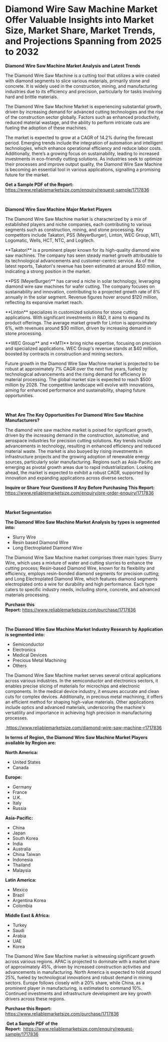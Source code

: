 <p><h1>Diamond Wire Saw Machine Market Offer Valuable Insights into Market Size, Market Share, Market Trends, and Projections Spanning from 2025 to 2032</h1></p><p><strong>Diamond Wire Saw Machine Market Analysis and Latest Trends</strong></p>
<p><p>The Diamond Wire Saw Machine is a cutting tool that utilizes a wire coated with diamond segments to slice various materials, primarily stone and concrete. It is widely used in the construction, mining, and manufacturing industries due to its efficiency and precision, particularly for tasks involving hard and brittle materials. </p><p>The Diamond Wire Saw Machine Market is experiencing substantial growth, driven by increasing demand for advanced cutting technologies and the rise of the construction sector globally. Factors such as enhanced productivity, reduced material wastage, and the ability to perform intricate cuts are fueling the adoption of these machines. </p><p>The market is expected to grow at a CAGR of 14.2% during the forecast period. Emerging trends include the integration of automation and intelligent technologies, which enhance operational efficiency and reduce labor costs. Additionally, there’s a growing focus on sustainability, leading to increased investments in eco-friendly cutting solutions. As industries seek to optimize their processes and improve output quality, the Diamond Wire Saw Machine is becoming an essential tool in various applications, signalling a promising future for the market.</p></p>
<p><strong>Get a Sample PDF of the Report:&nbsp;</strong> <a href="https://www.reliablemarketsize.com/enquiry/request-sample/1717836?utm_campaign=3270&utm_medium=2&utm_source=Github&utm_content=ia&utm_term=16042025&utm_id=diamond-wire-saw-machine">https://www.reliablemarketsize.com/enquiry/request-sample/1717836</a></p>
<p>&nbsp;</p>
<p><strong>Diamond Wire Saw Machine Major Market Players</strong></p>
<p><p>The Diamond Wire Saw Machine market is characterized by a mix of established players and niche companies, each contributing to various segments such as construction, mining, and stone processing. Key competitors include Takatori, PSS (MeyerBurger), Linton, WEC Group, MTI, Logomatic, Wells, HCT, NTC, and Logitech.</p><p>**Takatori** is a prominent player known for its high-quality diamond wire saw machines. The company has seen steady market growth attributable to its technological advancements and customer-centric service. As of the latest reports, Takatori's revenue has been estimated at around $50 million, indicating a strong position in the market.</p><p>**PSS (MeyerBurger)** has carved a niche in solar technology, leveraging diamond wire saw machines for wafer cutting. The company focuses on sustainability and innovation, contributing to a projected growth rate of 8% annually in the solar segment. Revenue figures hover around $120 million, reflecting its expansive market reach.</p><p>**Linton** specializes in customized solutions for stone cutting applications. With significant investments in R&D, it aims to expand its product offerings. The average market growth for Linton is approximately 6%, with revenues around $30 million, driven by increasing demand in stone processing.</p><p>**WEC Group** and **MTI** bring niche expertise, focusing on precision and specialized applications. WEC Group's revenue stands at $40 million, boosted by contracts in construction and mining sectors.</p><p>Future growth in the Diamond Wire Saw Machine market is projected to be robust at approximately 7% CAGR over the next five years, fueled by technological advancements and the rising demand for efficiency in material processing. The global market size is expected to reach $500 million by 2028. The competitive landscape will evolve with innovations, aiming for enhanced performance and sustainability, shaping future opportunities.</p></p>
<p>&nbsp;</p>
<p><strong>What Are The Key Opportunities For Diamond Wire Saw Machine Manufacturers?</strong></p>
<p><p>The diamond wire saw machine market is poised for significant growth, driven by the increasing demand in the construction, automotive, and aerospace industries for precision cutting solutions. Key trends include advancements in technology, resulting in enhanced efficiency and reduced material waste. The market is also buoyed by rising investments in infrastructure projects and the growing adoption of renewable energy sources, particularly solar manufacturing. Regions such as Asia-Pacific are emerging as pivotal growth areas due to rapid industrialization. Looking ahead, the market is expected to exhibit a robust CAGR, supported by innovation and expanding applications across diverse sectors.</p></p>
<p><strong>Inquire or Share Your Questions If Any Before Purchasing This Report:</strong> <a href="https://www.reliablemarketsize.com/enquiry/pre-order-enquiry/1717836?utm_campaign=3270&utm_medium=2&utm_source=Github&utm_content=ia&utm_term=16042025&utm_id=diamond-wire-saw-machine">https://www.reliablemarketsize.com/enquiry/pre-order-enquiry/1717836</a></p>
<p>&nbsp;</p>
<p><strong>Market Segmentation</strong></p>
<p><strong>The Diamond Wire Saw Machine Market Analysis by types is segmented into:</strong></p>
<p><ul><li>Slurry Wire</li><li>Resin based Diamond Wire</li><li>Long Electroplated Diamond Wire</li></ul></p>
<p><p>The Diamond Wire Saw Machine market comprises three main types: Slurry Wire, which uses a mixture of water and cutting slurries to enhance the cutting process; Resin-based Diamond Wire, known for its flexibility and efficiency, employs resin-bonded diamond segments for precision cutting; and Long Electroplated Diamond Wire, which features diamond segments electroplated onto a wire for durability and high performance. Each type caters to specific industry needs, including stone, concrete, and advanced materials processing.</p></p>
<p><strong>Purchase this Report:&nbsp;</strong><a href="https://www.reliablemarketsize.com/purchase/1717836?utm_campaign=3270&utm_medium=2&utm_source=Github&utm_content=ia&utm_term=16042025&utm_id=diamond-wire-saw-machine">https://www.reliablemarketsize.com/purchase/1717836</a></p>
<p>&nbsp;</p>
<p><strong>The Diamond Wire Saw Machine Market Industry Research by Application is segmented into:</strong></p>
<p><ul><li>Semiconductor</li><li>Electronics</li><li>Medical Devices</li><li>Precious Metal Machining</li><li>Others</li></ul></p>
<p><p>The Diamond Wire Saw Machine market serves several critical applications across various industries. In the semiconductor and electronics sectors, it enables precise slicing of materials for microchips and electronic components. In the medical device industry, it ensures accurate and clean cuts for complex devices. Additionally, in precious metal machining, it offers an efficient method for shaping high-value materials. Other applications include optics and advanced materials, underscoring the machine's versatility and importance in achieving high precision in manufacturing processes.</p></p>
<p><a href="https://www.reliablemarketsize.com/diamond-wire-saw-machine-r1717836?utm_campaign=3270&utm_medium=2&utm_source=Github&utm_content=ia&utm_term=16042025&utm_id=diamond-wire-saw-machine">&nbsp;https://www.reliablemarketsize.com/diamond-wire-saw-machine-r1717836</a></p>
<p><strong>In terms of Region, the Diamond Wire Saw Machine Market Players available by Region are:</strong></p>
<p>
    <p> <strong> North America: </strong>
        <ul>
            <li>United States</li>
            <li>Canada</li>
        </ul>
        </p> 
    <p> <strong> Europe: </strong>
        <ul>
            <li>Germany</li>
            <li>France</li>
            <li>U.K.</li>
            <li>Italy</li>
            <li>Russia</li>
        </ul>
        </p> 
    <p> <strong> Asia-Pacific: </strong>
        <ul>
            <li>China</li>
            <li>Japan</li>
            <li>South Korea</li>
            <li>India</li>
            <li>Australia</li>
            <li>China Taiwan</li>
            <li>Indonesia</li>
            <li>Thailand</li>
            <li>Malaysia</li>
        </ul>
        </p> 
    <p> <strong> Latin America: </strong>
        <ul>
            <li>Mexico</li>
            <li>Brazil</li>
            <li>Argentina Korea</li>
            <li>Colombia</li>
        </ul>
        </p> 
    <p> <strong> Middle East & Africa: </strong>
        <ul>
            <li>Turkey</li>
            <li>Saudi</li>
            <li>Arabia</li>
            <li>UAE</li>
            <li>Korea</li>
        </ul>
    </p>
    </p>
<p><p>The Diamond Wire Saw Machine market is witnessing significant growth across various regions. APAC is projected to dominate with a market share of approximately 45%, driven by increased construction activities and advancements in manufacturing. North America is expected to hold around 25%, fueled by technological innovations and robust demand in mining sectors. Europe follows closely with a 20% share, while China, as a prominent player in manufacturing, is estimated to command 10%. Continued investments and infrastructure development are key growth drivers across these regions.</p></p>
<p><strong>Purchase this Report: </strong><a href="https://www.reliablemarketsize.com/purchase/1717836?utm_campaign=3270&utm_medium=2&utm_source=Github&utm_content=ia&utm_term=16042025&utm_id=diamond-wire-saw-machine">https://www.reliablemarketsize.com/purchase/1717836</a></p>
<p>&nbsp;<strong>Get a Sample PDF of the Report:&nbsp;&nbsp;</strong><a href="https://www.reliablemarketsize.com/enquiry/request-sample/1717836?utm_campaign=3270&utm_medium=2&utm_source=Github&utm_content=ia&utm_term=16042025&utm_id=diamond-wire-saw-machine">https://www.reliablemarketsize.com/enquiry/request-sample/1717836</a></p>
<p><strong></strong></p>
<p><p></p><p></p><p></p></p>